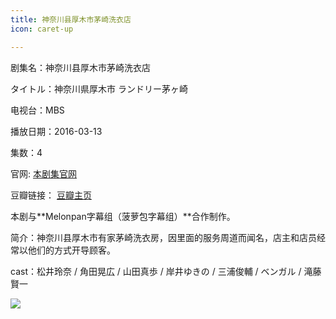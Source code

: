 ```yaml
---
title: 神奈川县厚木市茅崎洗衣店
icon: caret-up

---
```


剧集名：神奈川县厚木市茅崎洗衣店

タイトル：神奈川県厚木市 ランドリー茅ヶ崎

电视台：MBS

播放日期：2016-03-13

集数：4

官网: [本剧集官网](https://www.mbs.jp/chigasaki/)

豆瓣链接： [豆瓣主页](https://movie.douban.com/subject/26732271/)

本剧与**Melonpan字幕组（菠萝包字幕组）**合作制作。

简介：神奈川县厚木市有家茅崎洗衣房，因里面的服务周道而闻名，店主和店员经常以他们的方式开导顾客。

cast：松井玲奈 / 角田晃広 / 山田真歩 / 岸井ゆきの / 三浦俊輔 / ベンガル / 滝藤賢一

![](https://listpic.tsgsanjiao.com/2016/2016sncxhms.jpg)